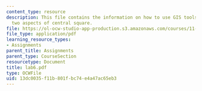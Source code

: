 ```yaml
---
content_type: resource
description: This file contains the information on how to use GIS tools to compare
  two aspects of central square.
file: https://ol-ocw-studio-app-production.s3.amazonaws.com/courses/11-204-planning-communications-and-digital-media-fall-2004/13dc0035f11b801fbc74e4a47ac65eb3_lab6.pdf
file_type: application/pdf
learning_resource_types:
- Assignments
parent_title: Assignments
parent_type: CourseSection
resourcetype: Document
title: lab6.pdf
type: OCWFile
uid: 13dc0035-f11b-801f-bc74-e4a47ac65eb3
---
```

